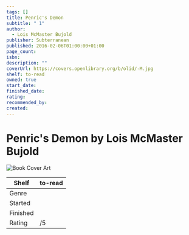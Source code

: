 ```yaml
---
tags: []
title: Penric's Demon
subtitle: " 1"
author:
  - Lois McMaster Bujold
publisher: Subterranean
published: 2016-02-06T01:00:00+01:00
page_count: 
isbn: 
description: ""
coverUrl: https://covers.openlibrary.org/b/olid/-M.jpg
shelf: to-read
owned: true
start_date: 
finished_date: 
rating: 
recommended_by: 
created: 
---
```


# Penric's Demon by Lois McMaster Bujold

![Book Cover Art](https://covers.openlibrary.org/b/olid/-M.jpg)

| Shelf | to-read |
| --- | --- |
| Genre |  |
| Started |  |
| Finished |  |
| Rating | /5 |

